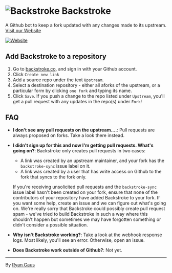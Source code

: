 ![Backstroke](https://backstroke.us/assets/img/logo.png)
Backstroke
===
A Github bot to keep a fork updated with any changes made to its upstream. [Visit our Website](https://backstroke.co)

[![Website](https://img.shields.io/website-up-down-green-red/http/backstroke.co.svg?maxAge=2592000)](https://backstroke.co)

## Add Backstroke to a repository

1. Go to [backstroke.co](https://backstroke.co), and sign in with your Github account.
2. Click `Create new link`
3. Add a source repo under the text `Upstream`.
4. Select a destination repository - either all aforks of the upstream, or a particular form by
   clicking `one fork` and typing its name.
5. Click `Save`. If you push a change to the repo listed under `Upstream`, you'll
   get a pull request with any updates in the repo(s) under `Fork`!

## FAQ
- **I don't see any pull requests on the upstream....**: Pull requests are
  always proposed on forks. Take a look there instead.

- **I didn't sign up for this and now I'm getting pull requests. What's going on?**: Backstroke only creates pull requests in two cases:
  - A link was created by an upstream maintainer, and your fork has the `backstroke-sync` issue label on it. 
  - A link was created by a user that has write access on Github to the fork that syncs to the fork only.
  
  If you're receiving unsolicited pull requests and the `backstroke-sync` issue label hasn't been created on your fork, ensure that none of the contributors of your repository have added Backstroke to your fork. If you want some help, create an issue and we can figure out what's going on. We're really sorry that Backstroke could possibly create pull request spam - we've tried to build Backstroke in such a way where this shouldn't happen but sometimes we may have forgotten something or didn't consider a possible situation.

- **Why isn't Backstroke working?**: Take a look at the webhook response logs. Most likely, you'll see an error. Otherwise, open an issue.

- **Does Backstroke work outside of Github?**: Not yet.

-------
By [Ryan Gaus](http://rgaus.net)
